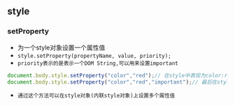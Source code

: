 ## style

### setProperty
* 为一个style对象设置一个属性值
* `style.setProperty(propertyName, value, priority);`
* `priority表示的是表示一个DOM String,可以用来设置important`
```javascript
document.body.style.setProperty("color","red");// 在style中表现为color:red
document.body.style.setProperty("color","red","important");// 最后在style中表现为color:red !important
```
* `通过这个方法可以在style对象(内联style对象)上设置多个属性值`
